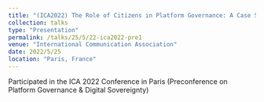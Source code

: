 ```yaml
---
title: "(ICA2022) The Role of Citizens in Platform Governance: A Case Study of Public Consultations on European Online Content Regulation"
collection: talks
type: "Presentation"
permalink: /talks/25/5/22-ica2022-pre1
venue: "International Communication Association"
date: 2022/5/25
location: "Paris, France"
---
```


Participated in the ICA 2022 Conference in Paris (Preconference on Platform Governance &amp; Digital Sovereignty)
